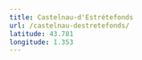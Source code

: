 ```yaml
---
title: Castelnau-d'Estrétefonds
url: /castelnau-destretefonds/
latitude: 43.781
longitude: 1.353
---
```

